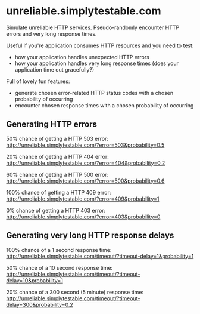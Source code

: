 unreliable.simplytestable.com
=============================

Simulate unreliable HTTP services. Pseudo-randomly encounter HTTP errors and very
long response times.

Useful if you're application consumes HTTP resources and you need to test:

- how your application handles unexpected HTTP errors
- how your application handles very long response times (does your application time
out gracefully?)

Full of lovely fun features:

- generate chosen error-related HTTP status codes with a chosen probability of occurring
- encounter chosen response times with a chosen probability of occurring

## Generating HTTP errors

50% chance of getting a HTTP 503 error:<br>
http://unreliable.simplytestable.com/?error=503&probability=0.5

20% chance of getting a HTTP 404 error:<br>
http://unreliable.simplytestable.com/?error=404&probability=0.2

60% chance of getting a HTTP 500 error:<br>
http://unreliable.simplytestable.com/?error=500&probability=0.6

100% chance of getting a HTTP 409 error:<br>
http://unreliable.simplytestable.com/?error=409&probability=1

0% chance of getting a HTTP 403 error:<br>
http://unreliable.simplytestable.com/?error=403&probability=0

## Generating very long HTTP response delays

100% chance of a 1 second response time:<br>
http://unreliable.simplytestable.com/timeout/?timeout-delay=1&probability=1

50% chance of a 10 second response time:<br>
http://unreliable.simplytestable.com/timeout/?timeout-delay=10&probability=1

20% chance of a 300 second (5 minute) response time:<br>
http://unreliable.simplytestable.com/timeout/?timeout-delay=300&probability=0.2
